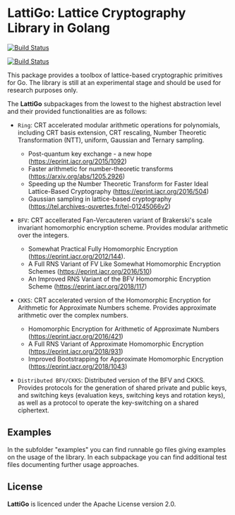 # LattiGo: Lattice Cryptography Library in Golang
[![Build Status](https://travis-ci.com/lca1/lattigo.svg?token=kz1BaknyyJcURGZurf6m&branch=dev)](https://travis-ci.com/lca1/lattigo)

[![Build Status](https://travis-ci.com/lca1/lattigo.svg?token=kz1BaknyyJcURGZurf6m&branch=dev)](https://travis-ci.com/lca1/lattigo)

This package provides a toolbox of lattice-based cryptographic primitives for Go. The library is still at an experimental stage and should be used for research purposes only.

The __LattiGo__ subpackages from the lowest to the highest abstraction level and their provided functionalities are as follows:



- `Ring`: CRT accelerated modular arithmetic operations for polynomials, including CRT basis extension, CRT rescaling,  Number Theoretic Transformation (NTT), uniform, Gaussian and Ternary sampling.
	- Post-quantum key exchange - a new hope (<https://eprint.iacr.org/2015/1092>)
	- Faster arithmetic for number-theoretic transforms (<https://arxiv.org/abs/1205.2926>)
	- Speeding up the Number Theoretic Transform for Faster Ideal Lattice-Based Cryptography (<https://eprint.iacr.org/2016/504>)
	- Gaussian sampling in lattice-based cryptography (<https://tel.archives-ouvertes.fr/tel-01245066v2>)

- `BFV`: CRT accellerated Fan-Vercauteren variant of Brakerski's scale invariant homomorphic encryption scheme. Provides modular arithmetic over the integers.
	- Somewhat Practical Fully Homomorphic Encryption (<https://eprint.iacr.org/2012/144>).
	- A Full RNS Variant of FV Like Somewhat Homomorphic Encryption Schemes (<https://eprint.iacr.org/2016/510>)
	- An Improved RNS Variant of the BFV Homomorphic Encryption Scheme (<https://eprint.iacr.org/2018/117>)

- `CKKS`: CRT accelerated version of the Homomorphic Encryption for Arithmetic for Approximate Numbers scheme. Provides approximate arithmetic over the complex numbers.
	- Homomorphic Encryption for Arithmetic of Approximate Numbers (<https://eprint.iacr.org/2016/421>)
	- A Full RNS Variant of Approximate Homomorphic Encryption (<https://eprint.iacr.org/2018/931>)
	- Improved Bootstrapping for Approximate Homomorphic Encryption (<https://eprint.iacr.org/2018/1043>)

- `Distributed BFV/CKKS`: Distributed version of the BFV and CKKS. Provides protocols for the generation of shared private and public keys, and switching keys (evaluation keys, switching keys and rotation keys), as well as a protocol to operate the key-switching on a shared ciphertext.  


## Examples

In the subfolder "examples" you can find runnable go files giving examples on the usage of the library.
In each subpackage you can find additional test files documenting further usage approaches.

## License

__LattiGo__ is licenced under the Apache License version 2.0.
